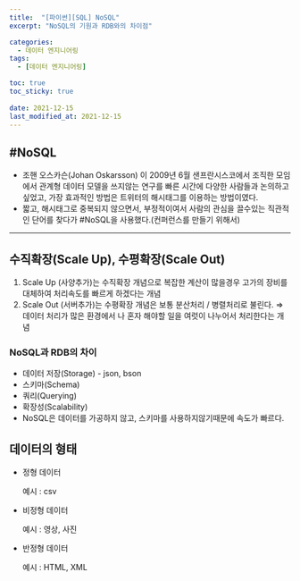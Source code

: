 ```yaml
---
title:  "[파이썬][SQL] NoSQL"
excerpt: "NoSQL의 기원과 RDB와의 차이점"

categories:
  - 데이터 엔지니어링
tags:
  - [데이터 엔지니어링]

toc: true
toc_sticky: true
 
date: 2021-12-15
last_modified_at: 2021-12-15
---
```


## #NoSQL

- 조핸 오스카슨(Johan Oskarsson) 이 2009년 6월 샌프란시스코에서 조직한 모임에서 관계형 데이터 모델을 쓰지않는 연구를 빠른 시간에 다양한 사람들과 논의하고 싶었고, 가장 효과적인 방법은 트위터의 해시태그를 이용하는 방법이였다.
- 짧고, 해시태그로 중복되지 않으면서, 부정적이여서 사람의 관심을 끌수있는 직관적인 단어를 찾다가 #NoSQL을 사용했다.(컨퍼런스를 만들기 위해서)

---

## 수직확장(Scale Up), 수평확장(Scale Out)

1. Scale Up (사양추가)는 수직확장 개념으로 복잡한 계산이 많을경우 고가의 장비를 대체하여 처리속도를 빠르게 하겠다는 개념
2. Scale Out (서버추가)는 수평확장 개념은 보통 분산처리 / 병렬처리로 불린다. ⇒ 데이터 처리가 많은 환경에서 나 혼자 해야할 일을 여럿이 나누어서 처리한다는 개념

### NoSQL과 RDB의 차이

- 데이터 저장(Storage) - json, bson
- 스키마(Schema)
- 쿼리(Querying)
- 확장성(Scalability)
- NoSQL은 데이터를 가공하지 않고, 스키마를 사용하지않기때문에 속도가 빠르다.

## 데이터의 형태

- 정형 데이터
    
    예시 : csv
    
- 비정형 데이터
    
    예시 : 영상, 사진
    
- 반정형 데이터
    
    예시 : HTML, XML